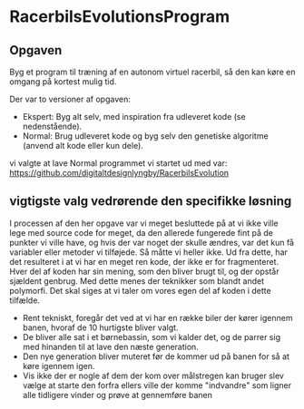 # RacerbilsEvolutionsProgram

## Opgaven
Byg et program til træning af en autonom virtuel racerbil, så den kan køre en omgang på kortest mulig tid.

Der var to versioner af opgaven:
-	Ekspert: Byg alt selv, med inspiration fra udleveret kode (se nedenstående).
-	Normal: Brug udleveret kode og byg selv den genetiske algoritme (anvend alt kode eller kun dele).

vi valgte at lave Normal
programmet vi startet ud med var:
https://github.com/digitaltdesignlyngby/RacerbilsEvolution


## vigtigste valg vedrørende den specifikke løsning

I processen af den her opgave var vi meget besluttede på at vi ikke ville lege med source code for meget, da den allerede fungerede fint på de punkter vi ville have, og hvis der var noget der skulle ændres, var det kun få variabler eller metoder vi tilføjede. Så måtte vi heller ikke.
Ud fra dette, har det resulteret i at vi har en meget ren kode, der ikke er for fragmenteret. Hver del af koden har sin mening, som den bliver brugt til, og der opstår sjældent genbrug. Med dette menes der teknikker som blandt andet polymorfi. Det skal siges at vi taler om vores egen del af koden i dette tilfælde.

- Rent tekniskt, foregår det ved at vi har en række biler der kører igennem banen, hvoraf de 10 hurtigste bliver valgt.
- De bliver alle sat i et børnebassin, som vi kalder det, og de parrer sig med hinanden til at lave den næste generation.
- Den nye generation bliver muteret før de kommer ud på banen  for så at køre igennem igen.
- Vis ikke der er nogle af dem der kom over målstregen kan bruger slev vælge at starte den forfra ellers ville der komme "indvandre" som ligner alle tidligere vinder og prøve at gennemføre banen


